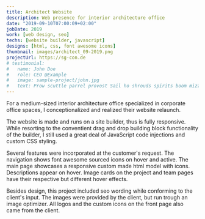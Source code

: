 ```yaml
---
title: Architect Website
description: Web presence for interior architecture office
date: "2019-09-10T07:00:09+02:00"
jobDate: 2019
work: [web design, seo]
techs: [website builder, javascript]
designs: [html, css, font awesome icons]
thumbnail: images/architect_09-2019.png
projectUrl: https://sg-con.de
# testimonial:
#   name: John Doe
#   role: CEO @Example
#   image: sample-project/john.jpg
#   text: Prow scuttle parrel provost Sail ho shrouds spirits boom mizzenmast yardarm. Pinnace holystone mizzenmast quarter crow's nest nipperkin
---
```


For a medium-sized interior architecture office specialized in corporate office spaces, I conceptionalized and realized their website relaunch.

The website is made and runs on a site builder, thus is fully responsive. While resorting to the conventient drag and drop building block functionality of the builder, I still used a great deal of JavaScript code injections and custom CSS styling.

Several features were incorporated at the customer's request. The navigation shows font awesome sourced icons on hover and active. The main page showcases a responsive custom made html model with icons. Descriptions appear on hover. Image cards on the project and team pages have their respective but different hover effects.

Besides design, this project included seo wording while conforming to the client's input. The images were provided by the client, but run trough an image optimizer. All logos and the custom icons on the front page also came from the client. 